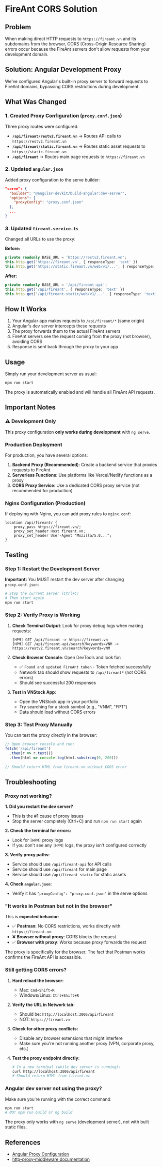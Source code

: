 # FireAnt CORS Solution

## Problem
When making direct HTTP requests to `https://fireant.vn` and its subdomains from the browser, CORS (Cross-Origin Resource Sharing) errors occur because the FireAnt servers don't allow requests from your development domain.

## Solution: Angular Development Proxy

We've configured Angular's built-in proxy server to forward requests to FireAnt domains, bypassing CORS restrictions during development.

## What Was Changed

### 1. Created Proxy Configuration (`proxy.conf.json`)

Three proxy routes were configured:

- **`/api/fireant/restv2.fireant.vn`** → Routes API calls to `https://restv2.fireant.vn`
- **`/api/fireant/static.fireant.vn`** → Routes static asset requests to `https://static.fireant.vn`  
- **`/api/fireant`** → Routes main page requests to `https://fireant.vn`

### 2. Updated `angular.json`

Added proxy configuration to the serve builder:

```json
"serve": {
  "builder": "@angular-devkit/build-angular:dev-server",
  "options": {
    "proxyConfig": "proxy.conf.json"
  },
  ...
}
```

### 3. Updated `fireant.service.ts`

Changed all URLs to use the proxy:

**Before:**
```typescript
private readonly BASE_URL = 'https://restv2.fireant.vn';
this.http.get('https://fireant.vn', { responseType: 'text' })
this.http.get('https://static.fireant.vn/web/v1/...', { responseType: 'text' })
```

**After:**
```typescript
private readonly BASE_URL = '/api/fireant-api';
this.http.get('/api/fireant', { responseType: 'text' })
this.http.get('/api/fireant-static/web/v1/...', { responseType: 'text' })
```

## How It Works

1. Your Angular app makes requests to `/api/fireant/*` (same origin)
2. Angular's dev server intercepts these requests
3. The proxy forwards them to the actual FireAnt servers
4. FireAnt servers see the request coming from the proxy (not browser), avoiding CORS
5. Response is sent back through the proxy to your app

## Usage

Simply run your development server as usual:

```bash
npm run start
```

The proxy is automatically enabled and will handle all FireAnt API requests.

## Important Notes

### ⚠️ Development Only
This proxy configuration **only works during development** with `ng serve`. 

### Production Deployment
For production, you have several options:

1. **Backend Proxy (Recommended)**: Create a backend service that proxies requests to FireAnt
2. **Serverless Functions**: Use platforms like Vercel/Netlify functions as a proxy
3. **CORS Proxy Service**: Use a dedicated CORS proxy service (not recommended for production)

### Nginx Configuration (Production)
If deploying with Nginx, you can add proxy rules to `nginx.conf`:

```nginx
location /api/fireant/ {
    proxy_pass https://fireant.vn/;
    proxy_set_header Host fireant.vn;
    proxy_set_header User-Agent "Mozilla/5.0...";
}
```

## Testing

### Step 1: Restart the Development Server

**Important:** You MUST restart the dev server after changing `proxy.conf.json`:

```bash
# Stop the current server (Ctrl+C)
# Then start again
npm run start
```

### Step 2: Verify Proxy is Working

1. **Check Terminal Output**: Look for proxy debug logs when making requests:
   ```
   [HPM] GET /api/fireant -> https://fireant.vn
   [HPM] GET /api/fireant-api/search?keywords=VNM -> https://restv2.fireant.vn/search?keywords=VNM
   ```

2. **Check Browser Console**: Open DevTools and look for:
   - ✅ `Found and updated FireAnt token` - Token fetched successfully
   - Network tab should show requests to `/api/fireant*` (not CORS errors)
   - Should see successful 200 responses

3. **Test in VNStock App**: 
   - Open the VNStock app in your portfolio
   - Try searching for a stock symbol (e.g., "VNM", "FPT")
   - Data should load without CORS errors

### Step 3: Test Proxy Manually

You can test the proxy directly in the browser:

```javascript
// Open browser console and run:
fetch('/api/fireant')
  .then(r => r.text())
  .then(html => console.log(html.substring(0, 200)))
  
// Should return HTML from fireant.vn without CORS error
```

## Troubleshooting

### Proxy not working?

**1. Did you restart the dev server?**
   - This is the #1 cause of proxy issues
   - Stop the server completely (Ctrl+C) and run `npm run start` again
   
**2. Check the terminal for errors:**
   - Look for `[HPM]` proxy logs
   - If you don't see any `[HPM]` logs, the proxy isn't configured correctly
   
**3. Verify proxy paths:**
   - Service should use `/api/fireant-api` for API calls
   - Service should use `/api/fireant` for main page
   - Service should use `/api/fireant-static` for static assets

**4. Check `angular.json`:**
   - Verify it has `"proxyConfig": "proxy.conf.json"` in the serve options

### "It works in Postman but not in the browser"

This is **expected behavior**:
- ✅ **Postman**: No CORS restrictions, works directly with `https://fireant.vn`
- ❌ **Browser without proxy**: CORS blocks the request
- ✅ **Browser with proxy**: Works because proxy forwards the request

The proxy is specifically for the browser. The fact that Postman works confirms the FireAnt API is accessible.

### Still getting CORS errors?

1. **Hard reload the browser:**
   - Mac: `Cmd+Shift+R`
   - Windows/Linux: `Ctrl+Shift+R`
   
2. **Verify the URL in Network tab:**
   - Should be: `http://localhost:3006/api/fireant`
   - NOT: `https://fireant.vn`
   
3. **Check for other proxy conflicts:**
   - Disable any browser extensions that might interfere
   - Make sure you're not running another proxy (VPN, corporate proxy, etc.)

4. **Test the proxy endpoint directly:**
   ```bash
   # In a new terminal (while dev server is running):
   curl http://localhost:3006/api/fireant
   # Should return HTML from fireant.vn
   ```

### Angular dev server not using the proxy?

Make sure you're running with the correct command:
```bash
npm run start
# NOT npm run build or ng build
```

The proxy only works with `ng serve` (development server), not with built static files.

## References

- [Angular Proxy Configuration](https://angular.io/guide/build#proxying-to-a-backend-server)
- [http-proxy-middleware documentation](https://github.com/chimurai/http-proxy-middleware)

